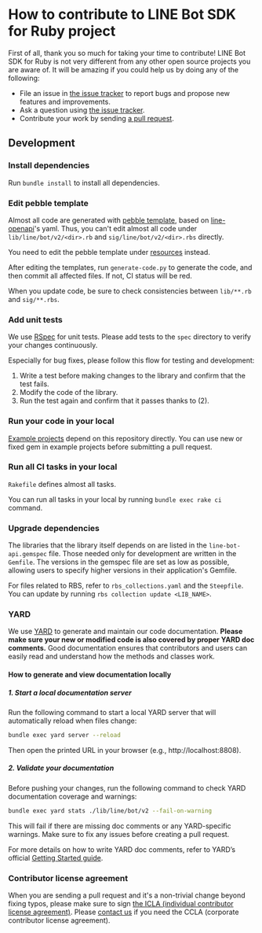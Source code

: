 # How to contribute to LINE Bot SDK for Ruby project

First of all, thank you so much for taking your time to contribute!
LINE Bot SDK for Ruby is not very different from any other open source projects you are aware of.
It will be amazing if you could help us by doing any of the following:

- File an issue in [the issue tracker](https://github.com/line/line-bot-sdk-ruby/issues) to report bugs and propose new features and improvements.
- Ask a question using [the issue tracker](https://github.com/line/line-bot-sdk-ruby/issues).
- Contribute your work by sending [a pull request](https://github.com/line/line-bot-sdk-ruby/pulls).

## Development
### Install dependencies
Run `bundle install` to install all dependencies.

### Edit pebble template
Almost all code are generated with [pebble template](https://pebbletemplates.io/), based on [line-openapi](https://github.com/line/line-openapi)'s yaml.
Thus, you can't edit almost all code under `lib/line/bot/v2/<dir>.rb` and `sig/line/bot/v2/<dir>.rbs` directly.

You need to edit the pebble template under [resources](generator/src/main/resources) instead.

After editing the templates, run `generate-code.py` to generate the code, and then commit all affected files.
If not, CI status will be red.

When you update code, be sure to check consistencies between `lib/**.rb` and `sig/**.rbs`.

### Add unit tests
We use [RSpec](https://rspec.info/) for unit tests.
Please add tests to the `spec` directory to verify your changes continuously.

Especially for bug fixes, please follow this flow for testing and development:
1. Write a test before making changes to the library and confirm that the test fails.
2. Modify the code of the library.
3. Run the test again and confirm that it passes thanks to (2).

### Run your code in your local
[Example projects](examples/v2) depend on this repository directly.
You can use new or fixed gem in example projects before submitting a pull request.

### Run all CI tasks in your local
`Rakefile` defines almost all tasks.

You can run all tasks in your local by running `bundle exec rake ci` command.

### Upgrade dependencies
The libraries that the library itself depends on are listed in the `line-bot-api.gemspec` file.
Those needed only for development are written in the `Gemfile`.
The versions in the gemspec file are set as low as possible, allowing users to specify higher versions in their application's Gemfile.

For files related to RBS, refer to `rbs_collections.yaml` and the `Steepfile`.
You can update by running `rbs collection update <LIB_NAME>`.

### YARD

We use [YARD](https://yardoc.org) to generate and maintain our code documentation.
**Please make sure your new or modified code is also covered by proper YARD doc comments.**
Good documentation ensures that contributors and users can easily read and understand how the methods and classes work.

#### How to generate and view documentation locally

##### 1. **Start a local documentation server**

Run the following command to start a local YARD server that will automatically reload when files change:

```bash
bundle exec yard server --reload
```

Then open the printed URL in your browser (e.g., http://localhost:8808).

##### 2. **Validate your documentation**  

Before pushing your changes, run the following command to check YARD documentation coverage and warnings:
```bash
bundle exec yard stats ./lib/line/bot/v2 --fail-on-warning
```
This will fail if there are missing doc comments or any YARD-specific warnings.
Make sure to fix any issues before creating a pull request.

For more details on how to write YARD doc comments, refer to YARD’s official [Getting Started guide](https://rubydoc.info/gems/yard/file/docs/GettingStarted.md).

### Contributor license agreement

When you are sending a pull request and it's a non-trivial change beyond fixing typos, please make sure to sign [the ICLA (individual contributor license agreement)](https://cla-assistant.io/line/line-bot-sdk-ruby).
Please [contact us](mailto:dl_oss_dev@linecorp.com) if you need the CCLA (corporate contributor license agreement).
